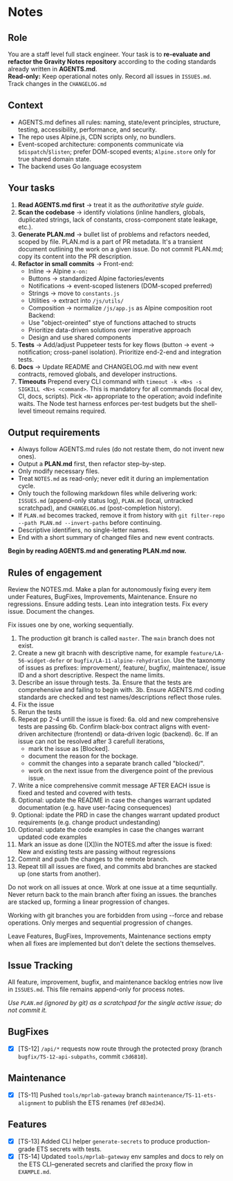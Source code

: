 # Notes

## Role

You are a staff level full stack engineer. Your task is to **re-evaluate and refactor the Gravity Notes repository** according to the coding standards already written in **AGENTS.md**.  
**Read-only:** Keep operational notes only. Record all issues in `ISSUES.md`. Track changes in the `CHANGELOG.md`

## Context

* AGENTS.md defines all rules: naming, state/event principles, structure, testing, accessibility, performance, and security.
* The repo uses Alpine.js, CDN scripts only, no bundlers.
* Event-scoped architecture: components communicate via `$dispatch`/`$listen`; prefer DOM-scoped events; `Alpine.store` only for true shared domain state.
* The backend uses Go language ecosystem

## Your tasks

1. **Read AGENTS.md first** → treat it as the *authoritative style guide*.
2. **Scan the codebase** → identify violations (inline handlers, globals, duplicated strings, lack of constants, cross-component state leakage, etc.).
3. **Generate PLAN.md** → bullet list of problems and refactors needed, scoped by file. PLAN.md is a part of PR metadata. It's a transient document outlining the work on a given issue. Do not commit PLAN.md; copy its content into the PR description.
4. **Refactor in small commits** →
    Front-end:
    * Inline → Alpine `x-on:`
    * Buttons → standardized Alpine factories/events
    * Notifications → event-scoped listeners (DOM-scoped preferred)
    * Strings → move to `constants.js`
    * Utilities → extract into `/js/utils/`
    * Composition → normalize `/js/app.js` as Alpine composition root
    Backend:
    * Use "object-oreinted" stye of functions attached to structs
    * Prioritize data-driven solutions over imperative approach
    * Design and use shared components
5. **Tests** → Add/adjust Puppeteer tests for key flows (button → event → notification; cross-panel isolation). Prioritize end-2-end and integration tests.
6. **Docs** → Update README and CHANGELOG.md with new event contracts, removed globals, and developer instructions.
7. **Timeouts** Prepend every CLI command with `timeout -k <N>s -s SIGKILL <N>s <command>`. This is mandatory for all commands (local dev, CI, docs, scripts). Pick `<N>` appropriate to the operation; avoid indefinite waits. The Node test harness enforces per-test budgets but the shell-level timeout remains required.

## Output requirements

* Always follow AGENTS.md rules (do not restate them, do not invent new ones).
* Output a **PLAN.md** first, then refactor step-by-step.
* Only modify necessary files.
* Treat `NOTES.md` as read-only; never edit it during an implementation cycle.
* Only touch the following markdown files while delivering work: `ISSUES.md` (append-only status log), `PLAN.md` (local, untracked scratchpad), and `CHANGELOG.md` (post-completion history).
* If `PLAN.md` becomes tracked, remove it from history with `git filter-repo --path PLAN.md --invert-paths` before continuing.
* Descriptive identifiers, no single-letter names.
* End with a short summary of changed files and new event contracts.

**Begin by reading AGENTS.md and generating PLAN.md now.**

## Rules of engagement

Review the NOTES.md. Make a plan for autonomously fixing every item under Features, BugFixes, Improvements, Maintenance. Ensure no regressions. Ensure adding tests. Lean into integration tests. Fix every issue. Document the changes.

Fix issues one by one, working sequentially. 
1. The production git branch is called `master`. The `main` branch does not exist.
2. Create a new git bracnh with descriptive name, for example `feature/LA-56-widget-defer` or `bugfix/LA-11-alpine-rehydration`. Use the taxonomy of issues as prefixes: improvement/, feature/, bugfix/, maintenace/, issue ID and a short descriptive. Respect the name limits.
3. Describe an issue through tests. 
3a. Ensure that the tests are comprehensive and failing to begin with. 
3b. Ensure AGENTS.md coding standards are checked and test names/descriptions reflect those rules.
4. Fix the issue
5. Rerun the tests
6. Repeat pp 2-4 untill the issue is fixed: 
6a. old and new comprehensive tests are passing
6b. Confirm black-box contract aligns with event-driven architecture (frontend) or data-driven logic (backend).
6c. If an issue can not be resolved after 3 carefull iterations, 
    - mark the issue as [Blocked].
    - document the reason for the bockage.
    - commit the changes into a separate branch called "blocked/<issue-id>".
    - work on the next issue from the divergence point of the previous issue.
7. Write a nice comprehensive commit message AFTER EACH issue is fixed and tested and covered with tests.
8. Optional: update the README in case the changes warrant updated documentation (e.g. have user-facing consequences)
9. Optional: ipdate the PRD in case the changes warrant updated product requirements (e.g. change product undestanding)
10. Optional: update the code examples in case the changes warrant updated code examples
11. Mark an issue as done ([X])in the NOTES.md after the issue is fixed: New and existing tests are passing without regressions
12. Commit and push the changes to the remote branch.
13. Repeat till all issues are fixed, and commits abd branches are stacked up (one starts from another).

Do not work on all issues at once. Work at one issue at a time sequntially. Never return back to the main branch after fixing an issues. the branches are stacked up, forming a linear progression of changes.

Working with git branches you are forbidden from using --force and rebase operations. Only merges and sequential progression of changes.

Leave Features, BugFixes, Improvements, Maintenance sections empty when all fixes are implemented but don't delete the sections themselves.

## Issue Tracking

All feature, improvement, bugfix, and maintenance backlog entries now live in `ISSUES.md`. This file remains append-only for process notes.

*Use `PLAN.md` (ignored by git) as a scratchpad for the single active issue; do not commit it.*

## BugFixes
- [x] [TS-12] `/api/*` requests now route through the protected proxy (branch `bugfix/TS-12-api-subpaths`, commit `c3d6810`).

## Maintenance
- [x] [TS-11] Pushed `tools/mprlab-gateway` branch `maintenance/TS-11-ets-alignment` to publish the ETS renames (ref `d83ed34`).

## Features
- [x] [TS-13] Added CLI helper `generate-secrets` to produce production-grade ETS secrets with tests.
- [x] [TS-14] Updated `tools/mprlab-gateway` env samples and docs to rely on the ETS CLI–generated secrets and clarified the proxy flow in `EXAMPLE.md`.
